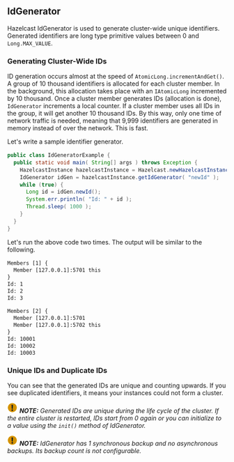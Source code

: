 

## IdGenerator

Hazelcast IdGenerator is used to generate cluster-wide unique identifiers. Generated identifiers are long type primitive values between 0 and `Long.MAX_VALUE`.

### Generating Cluster-Wide IDs

ID generation occurs almost at the speed of `AtomicLong.incrementAndGet()`. A group of 10 thousand identifiers is allocated for each cluster member. In the background, this allocation takes place with an `IAtomicLong` incremented by 10 thousand. Once a cluster member generates IDs (allocation is done), `IdGenerator` increments a local counter. If a cluster member uses all IDs in the group, it will get another 10 thousand IDs. By this way, only one time of network traffic is needed, meaning that 9,999 identifiers are generated in memory instead of over the network. This is fast.

Let's write a sample identifier generator.

```java
public class IdGeneratorExample {
  public static void main( String[] args ) throws Exception {
    HazelcastInstance hazelcastInstance = Hazelcast.newHazelcastInstance();
    IdGenerator idGen = hazelcastInstance.getIdGenerator( "newId" );
    while (true) {
      Long id = idGen.newId();
      System.err.println( "Id: " + id );
      Thread.sleep( 1000 );
    }
  }
}
```

Let's run the above code two times. The output will be similar to the following.

```plain
Members [1] {
  Member [127.0.0.1]:5701 this
}
Id: 1
Id: 2
Id: 3
```


```plain
Members [2] {
  Member [127.0.0.1]:5701
  Member [127.0.0.1]:5702 this
}
Id: 10001
Id: 10002
Id: 10003
```

### Unique IDs and Duplicate IDs

You can see that the generated IDs are unique and counting upwards. If you see duplicated identifiers, it means your instances could not form a cluster. 


![image](images/NoteSmall.jpg) ***NOTE:*** *Generated IDs are unique during the life cycle of the cluster. If the entire cluster is restarted, IDs start from 0 again or you can initialize to a value using the `init()` method of IdGenerator.*

![image](images/NoteSmall.jpg) ***NOTE:*** *IdGenerator has 1 synchronous backup and no asynchronous backups. Its backup count is not configurable.*


